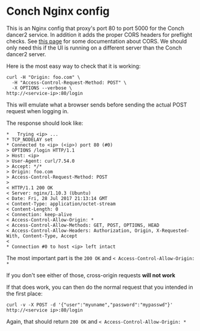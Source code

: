 # Conch Nginx config

This is an Nginx config that proxy's port 80 to port 5000 for the
Conch dancer2 service.  In addition it adds the proper CORS headers
for preflight checks.  See [this page](https://distinctplace.com/2017/04/17/nginx-access-control-allow-origin-cors/)
for some documentation about CORS.  We should only need this if the UI
is running on a different server than the Conch dancer2 server.

Here is the most easy way to check that it is working:

``` shell
curl -H "Origin: foo.com" \
  -H "Access-Control-Request-Method: POST" \
  -X OPTIONS --verbose \
http://<service-ip>:80/login
```
This will emulate what a browser sends before sending the actual POST request
when logging in.

The response should look like:

``` shell
*   Trying <ip> ...
* TCP_NODELAY set
* Connected to <ip> (<ip>) port 80 (#0)
> OPTIONS /login HTTP/1.1
> Host: <ip>
> User-Agent: curl/7.54.0
> Accept: */*
> Origin: foo.com
> Access-Control-Request-Method: POST
>
< HTTP/1.1 200 OK
< Server: nginx/1.10.3 (Ubuntu)
< Date: Fri, 28 Jul 2017 21:13:14 GMT
< Content-Type: application/octet-stream
< Content-Length: 0
< Connection: keep-alive
< Access-Control-Allow-Origin: *
< Access-Control-Allow-Methods: GET, POST, OPTIONS, HEAD
< Access-Control-Allow-Headers: Authorization, Origin, X-Requested-With, Content-Type, Accept
<
* Connection #0 to host <ip> left intact
```

The most important part is the `200 OK` and `< Access-Control-Allow-Origin: *`

If you don't see either of those, cross-origin requests **will not work**

If that does work, you can then do the normal request that you intended in the
first place:

``` shell
curl -v -X POST -d '{"user":"myuname","password":"mypasswd"}' http://<service ip>:80/login
```

Again, that should return `200 OK` and `< Access-Control-Allow-Origin: *`
